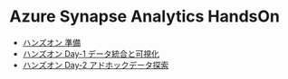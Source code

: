 # Azure Synapse Analytics HandsOn

- [ハンズオン 準備](./1.%20%E3%83%8F%E3%83%B3%E3%82%BA%E3%82%AA%E3%83%B3%EF%BC%9A%E6%BA%96%E5%82%99.md)
- [ハンズオン Day-1 データ統合と可視化](./2.%20%E3%83%8F%E3%83%B3%E3%82%BA%E3%82%AA%E3%83%B3%EF%BC%9A%E3%83%87%E3%83%BC%E3%82%BF%E7%B5%B1%E5%90%88%E3%81%A8%E5%8F%AF%E8%A6%96%E5%8C%96.md)
- [ハンズオン Day-2 アドホックデータ探索](./3.%20%E3%83%8F%E3%83%B3%E3%82%BA%E3%82%AA%E3%83%B3%EF%BC%9A%E3%82%A2%E3%83%89%E3%83%9B%E3%83%83%E3%82%AF%E3%83%87%E3%83%BC%E3%82%BF%E6%8E%A2%E7%B4%A2.md)
